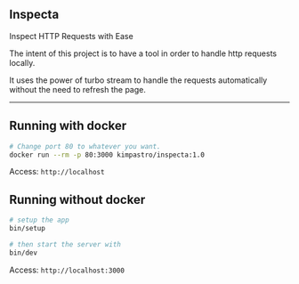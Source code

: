 ## Inspecta
Inspect HTTP Requests with Ease

The intent of this project is to have a tool in order to handle http requests locally.

It uses the power of turbo stream to handle the requests automatically without the need to refresh the page.

---

## Running with docker
```bash
# Change port 80 to whatever you want.
docker run --rm -p 80:3000 kimpastro/inspecta:1.0
```
Access: `http://localhost`

## Running without docker

```bash
# setup the app
bin/setup

# then start the server with
bin/dev
```
Access: `http://localhost:3000`
